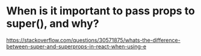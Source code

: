 # When is it important to pass props to super(), and why?


https://stackoverflow.com/questions/30571875/whats-the-difference-between-super-and-superprops-in-react-when-using-e

